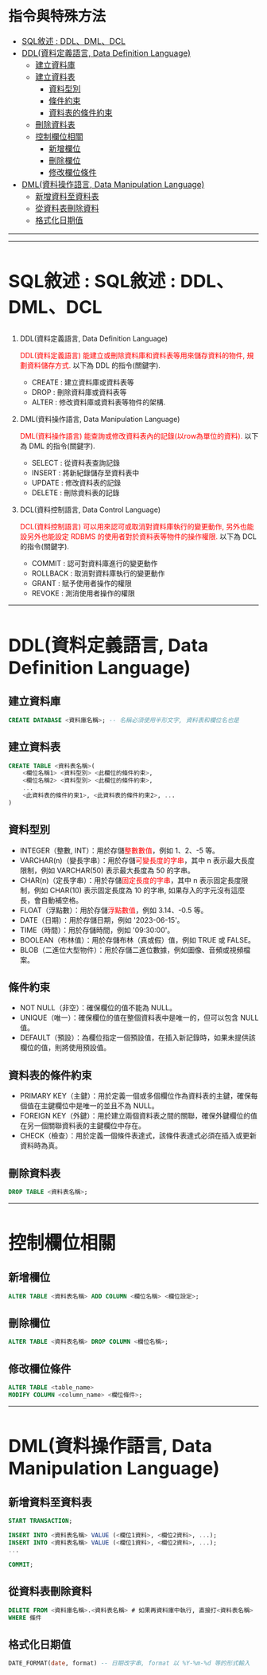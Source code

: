 <!-- markdownlint-disable MD033 -->
<!-- markdownlint-disable MD010 -->
<!-- markdownlint-disable MD037 -->

# 指令與特殊方法

<font size = 3>

* <a href = '#SQL'>SQL敘述 : DDL、DML、DCL</a>
* <a href = '#DDL'>DDL(資料定義語言, Data Definition Language)</a>
  * <a href = '#1'>建立資料庫</a>
  * <a href = '#2'>建立資料表</a>
    * <a href = '#2-1'>資料型別</a>
    * <a href = '#2-2'>條件約束</a>
    * <a href = '#2-3'>資料表的條件約束</a>
  * <a href = '#3'>刪除資料表</a>
  * <a href = '#ALTER_COL'>控制欄位相關</a>
    * <a href = '#4'>新增欄位</a>
    * <a href = '#5'>刪除欄位</a>
    * <a href = '#6'>修改欄位條件</a>
* <a href = '#DML'>DML(資料操作語言, Data Manipulation Language)</a>
  * <a href = '#7'>新增資料至資料表</a>
  * <a href = '#8'>從資料表刪除資料</a>
  * <a href = '#9'>格式化日期值</a>

</font>

---
---

# <font size = 5><h2 id = 'SQL'>SQL敘述 : SQL敘述 : DDL、DML、DCL</h2></font>

1. DDL(資料定義語言, Data Definition Language)

    <font color = red>DDL(資料定義語言) 能建立或刪除資料庫和資料表等用來儲存資料的物件, 規劃資料儲存方式.</font> 以下為 DDL 的指令(關鍵字).
  
   * CREATE : 建立資料庫或資料表等
   * DROP : 刪除資料庫或資料表等
   * ALTER : 修改資料庫或資料表等物件的架構.

2. DML(資料操作語言, Data Manipulation Language)

    <font color = red>DML(資料操作語言) 能查詢或修改資料表內的記錄(以row為單位的資料).</font> 以下為 DML 的指令(關鍵字).
  
   * SELECT : 從資料表查詢記錄
   * INSERT : 將新紀錄儲存至資料表中
   * UPDATE : 修改資料表的記錄
   * DELETE : 刪除資料表的記錄
  
3. DCL(資料控制語言, Data Control Language)
  
    <font color = red>DCL(資料控制語言) 可以用來認可或取消對資料庫執行的變更動作, 另外也能設另外也能設定 RDBMS 的使用者對於資料表等物件的操作權限.</font> 以下為 DCL 的指令(關鍵字).

   * COMMIT : 認可對資料庫進行的變更動作
   * ROLLBACK : 取消對資料庫執行的變更動作
   * GRANT : 賦予使用者操作的權限
   * REVOKE : 測消使用者操作的權限

---

# <font size = 5><h2 id = 'DDL'>DDL(資料定義語言, Data Definition Language)</h2></font>

## <h2 id = '1'>建立資料庫</h2>

```SQL
CREATE DATABASE <資料庫名稱>; -- 名稱必須使用半形文字, 資料表和欄位名也是
```

## <h2 id = '2'>建立資料表</h2>

```SQL
CREATE TABLE <資料表名稱>(
    <欄位名稱1> <資料型別> <此欄位的條件約束>,
    <欄位名稱2> <資料型別> <此欄位的條件約束>,
    ...
    <此資料表的條件約束1>, <此資料表的條件約束2>, ...
)
```

### <h2 id = '2-1'>資料型別</h2>

* INTEGER（整數, INT）：用於存儲<font color = red>整數數值</font>，例如 1、2、-5 等。
* VARCHAR(n)（變長字串）：用於存儲<font color = red>可變長度的字串</font>，其中 n 表示最大長度限制，例如 VARCHAR(50) 表示最大長度為 50 的字串。
* CHAR(n)（定長字串）：用於存儲<font color = red>固定長度的字串</font>，其中 n 表示固定長度限制，例如 CHAR(10) 表示固定長度為 10 的字串, 如果存入的字元沒有這麼長，會自動補空格。
* FLOAT（浮點數）：用於存儲<font color = red>浮點數值</font>，例如 3.14、-0.5 等。
* DATE（日期）：用於存儲日期，例如 '2023-06-15'。
* TIME（時間）：用於存儲時間，例如 '09:30:00'。
* BOOLEAN（布林值）：用於存儲布林（真或假）值，例如 TRUE 或 FALSE。
* BLOB（二進位大型物件）：用於存儲二進位數據，例如圖像、音頻或視頻檔案。

### <h2 id = '2-2'>條件約束</h2>

* NOT NULL（非空）：確保欄位的值不能為 NULL。
* UNIQUE（唯一）：確保欄位的值在整個資料表中是唯一的，但可以包含 NULL 值。
* DEFAULT（預設）：為欄位指定一個預設值，在插入新記錄時，如果未提供該欄位的值，則將使用預設值。

### <h2 id = '2-3'>資料表的條件約束</h2>

* PRIMARY KEY（主鍵）：用於定義一個或多個欄位作為資料表的主鍵，確保每個值在主鍵欄位中是唯一的並且不為 NULL。
* FOREIGN KEY（外鍵）：用於建立兩個資料表之間的關聯，確保外鍵欄位的值在另一個關聯資料表的主鍵欄位中存在。
* CHECK（檢查）：用於定義一個條件表達式，該條件表達式必須在插入或更新資料時為真。

## <h2 id = '3'>刪除資料表</h2>

```SQL
DROP TABLE <資料表名稱>;
```

---

## <font size = 5><h2 id = 'ALTER_COL'>控制欄位相關</h2></font>

### <h2 id = '4'>新增欄位</h2>

```SQL
ALTER TABLE <資料表名稱> ADD COLUMN <欄位名稱> <欄位設定>;
```

### <h2 id = '5'>刪除欄位</h2>

```SQL
ALTER TABLE <資料表名稱> DROP COLUMN <欄位名稱>;
```

### <h2 id = '6'>修改欄位條件</h2>

```SQL
ALTER TABLE <table_name>
MODIFY COLUMN <column_name> <欄位條件>;
```

---

# <font size = 5><h2 id = 'DML'>DML(資料操作語言, Data Manipulation Language)</h2></font>

## <h2 id = '7'>新增資料至資料表</h2>

```SQL
START TRANSACTION;

INSERT INTO <資料表名稱> VALUE (<欄位1資料>, <欄位2資料>, ...);
INSERT INTO <資料表名稱> VALUE (<欄位1資料>, <欄位2資料>, ...);
...

COMMIT;
```

## <h2 id = '8'>從資料表刪除資料</h2>

```SQL
DELETE FROM <資料庫名稱>.<資料表名稱> # 如果再資料庫中執行, 直接打<資料表名稱>
WHERE 條件
```

## <h2 id = '9'>格式化日期值</h2>

```SQL
DATE_FORMAT(date, format) -- 日期改字串, format 以 %Y-%m-%d 等的形式輸入
```

